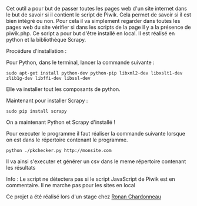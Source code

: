 Cet outil a pour but de passer toutes les pages web d'un site internet dans le but de savoir si il contient le script de Piwik. Cela permet de savoir si il est bien intégré ou non. Pour cela il va simplement regarder dans toutes les pages web du site vérifier si dans les scripts de la page il y a la présence de piwik.php.
Ce script a pour but d'être installé en local. 
Il est réalisé en python et la bibliothèque Scrapy.

Procédure d'installation :
    
Pour Python, dans le terminal, lancer la commande suivante :

`sudo apt-get install python-dev python-pip libxml2-dev libxslt1-dev zlib1g-dev libffi-dev libssl-dev`

Elle va installer tout les composants de python.

Maintenant pour installer Scrapy :

`sudo pip install scrapy`

On a maintenant Python et Scrapy d'installé !

Pour executer le programme il faut réaliser la commande suivante lorsque on est dans le répertoire contenant le programme.

`python ./pkchecker.py http://monsite.com`

Il va ainsi s'executer et générer un csv dans le meme répertoire contenant les résultats

Info : Le script ne détectera pas si le script JavaScript de Piwik est en commentaire. Il ne marche pas pour les sites en local

Ce projet a été réalisé lors d'un stage chez [Ronan Chardonneau](http://ronan-chardonneau.fr)
